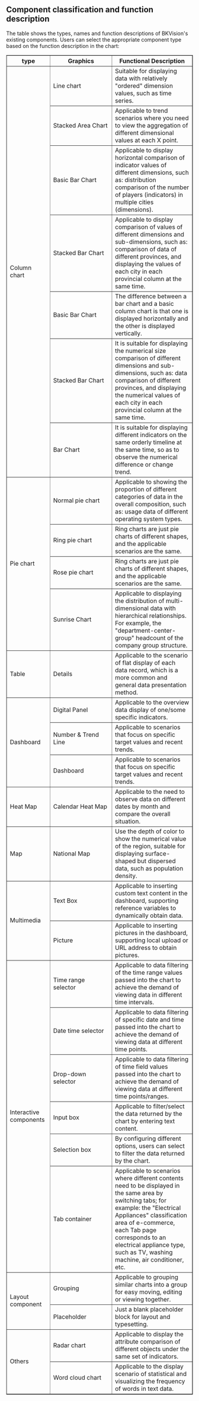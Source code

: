 ## Component classification and function description

The table shows the types, names and function descriptions of BKVision's existing components. Users can select the appropriate component type based on the function description in the chart:

<table border="1">
<tr>
<th class="center-text" style="width: 100px;">type</th>
<th style="width: 150px;" class="center-text">Graphics</th>
<th class="center-text">Functional Description</th>
</tr>
<tr>
<td class="center-text" style="width: 100px;" rowspan="7">Column chart</td>
<td style="width: 150px;">Line chart</td>
<td>Suitable for displaying data with relatively "ordered" dimension values, such as time series. </td>
</tr>
<tr>
<td style="width: 150px;">Stacked Area Chart</td>
<td>Applicable to trend scenarios where you need to view the aggregation of different dimensional values ​​at each X point. </td>
</tr>
<tr>
<td style="width: 150px;">Basic Bar Chart</td>
<td>Applicable to display horizontal comparison of indicator values ​​of different dimensions, such as: distribution comparison of the number of players (indicators) in multiple cities (dimensions). </td>
</tr>
<tr>
<td style="width: 150px;">Stacked Bar Chart</td>
<td>Applicable to display comparison of values ​​of different dimensions and sub-dimensions, such as: comparison of data of different provinces, and displaying the values ​​of each city in each provincial column at the same time. </td>
</tr>
<tr>
<td style="width: 150px;">Basic Bar Chart</td>
<td>The difference between a bar chart and a basic column chart is that one is displayed horizontally and the other is displayed vertically. </td>
</tr>
<tr>
<td style="width: 150px;">Stacked Bar Chart</td>
<td>It is suitable for displaying the numerical size comparison of different dimensions and sub-dimensions, such as: data comparison of different provinces, and displaying the numerical values ​​of each city in each provincial column at the same time. </td>
</tr>
<tr>
<td style="width: 150px;">Bar Chart</td>
<td>It is suitable for displaying different indicators on the same orderly timeline at the same time, so as to observe the numerical difference or change trend. </td>
</tr>
<tr>
<td class="center-text" style="width: 100px;" rowspan="4">Pie chart</td>
<td style="width: 150px;">Normal pie chart</td>
<td>Applicable to showing the proportion of different categories of data in the overall composition, such as: usage data of different operating system types. </td>
</tr>
<tr>
<td style="width: 150px;">Ring pie chart</td>
<td>Ring charts are just pie charts of different shapes, and the applicable scenarios are the same. </td>
</tr>
<tr>
<td style="width: 150px;">Rose pie chart</td>
<td>Ring charts are just pie charts of different shapes, and the applicable scenarios are the same. </td>
</tr>
<tr>
<td style="width: 150px;">Sunrise Chart</td>
<td>Applicable to displaying the distribution of multi-dimensional data with hierarchical relationships. For example, the "department-center-group" headcount of the company group structure. </td>
</tr>
<tr>
<td class="center-text" style="width: 100px;">Table</td>
<td style="width: 150px;">Details</td>
<td>Applicable to the scenario of flat display of each data record, which is a more common and general data presentation method. </td>
</tr>
<tr>
<td class="center-text" style="width: 100px;" rowspan="3">Dashboard</td>
<td style="width: 150px;">Digital Panel</td>
<td>Applicable to the overview data display of one/some specific indicators. </td>
</tr>
<tr>
<td style="width: 150px;">Number & Trend Line</td>
<td>Applicable to scenarios that focus on specific target values ​​and recent trends. </td>
</tr>
<tr>
<td style="width: 150px;">Dashboard</td>
<td>Applicable to scenarios that focus on specific target values ​​and recent trends. </td>
</tr>
<tr>
<td class="center-text" style="width: 100px;" rowspan="1">Heat Map</td>
<td style="width: 150px;">Calendar Heat Map</td>
<td>Applicable to the need to observe data on different dates by month and compare the overall situation. </td>
</tr>
<tr>
<td class="center-text" style="width: 100px;" rowspan="1">Map</td>
<td style="width: 150px;">National Map</td>
<td>Use the depth of color to show the numerical value of the region, suitable for displaying surface-shaped but dispersed data, such as population density. </td>
</tr>
<tr>
<td class="center-text" style="width: 100px;" rowspan="2">Multimedia</td>
<td style="width: 150px;">Text Box</td>
<td>Applicable to inserting custom text content in the dashboard, supporting reference variables to dynamically obtain data. </td>
</tr>
<tr>
<td style="width: 150px;">Picture</td>
<td>Applicable to inserting pictures in the dashboard, supporting local upload or URL address to obtain pictures. </td>
</tr>
<tr>
<td class="center-text" style="width: 100px;" rowspan="6">Interactive components</td>
<td style="width: 150px;">Time range selector</td>
<td>Applicable to data filtering of the time range values ​​passed into the chart to achieve the demand of viewing data in different time intervals. </td>
</tr>
<tr>
<td style="width: 150px;">Date time selector</td>
<td>Applicable to data filtering of specific date and time passed into the chart to achieve the demand of viewing data at different time points. </td>
</tr>
<tr>
<td style="width: 150px;">Drop-down selector</td>
<td>Applicable to data filtering of time field values ​​passed into the chart to achieve the demand of viewing data at different time points/ranges. </td>
</tr>
<tr>
<td style="width: 150px;">Input box</td>
<td>Applicable to filter/select the data returned by the chart by entering text content. </td>
</tr>
<tr>
<td style="width: 150px;">Selection box</td>
<td>By configuring different options, users can select to filter the data returned by the chart. </td>
</tr>
<tr>
<td style="width: 150px;">Tab container</td>
<td>Applicable to scenarios where different contents need to be displayed in the same area by switching tabs; for example: the "Electrical Appliances" classification area of ​​e-commerce, each Tab page corresponds to an electrical appliance type, such as TV, washing machine, air conditioner, etc. </td>
</tr>
<tr>
<td class="center-text" style="width: 100px;" rowspan="2">Layout component</td>
<td style="width: 150px;">Grouping</td>
<td>Applicable to grouping similar charts into a group for easy moving, editing or viewing together. </td>
</tr>
<tr>
<td style="width: 150px;">Placeholder</td>
<td>Just a blank placeholder block for layout and typesetting. </td>
</tr>
<tr>
<td class="center-text" style="width: 100px;" rowspan="2">Others</td>
<td style="width: 150px;">Radar chart</td>
<td>Applicable to display the attribute comparison of different objects under the same set of indicators. </td>
</tr>
<tr>
<td style="width: 150px;">Word cloud chart</td>
<td>Applicable to the display scenario of statistical and visualizing the frequency of words in text data. </td>
</tr>
</table>